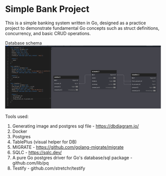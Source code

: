 # Simple Bank Project

This is a simple banking system written in Go, designed as a practice project to demonstrate fundamental Go concepts such as struct definitions, concurrency, and basic CRUD operations.

Database schema 
![alt text](./db/image.png)



Tools used:
  1. Generating image and postgres sql file - https://dbdiagram.io/
  2. Docker 
  3. Postgres
  4. TablePlus (visual helper for DB)
  5. MIGRATE - https://github.com/golang-migrate/migrate
  6. SQLC - https://sqlc.dev/
  7. A pure Go postgres driver for Go's database/sql package - github.com/lib/pq
  8. Testify - github.com/stretchr/testify